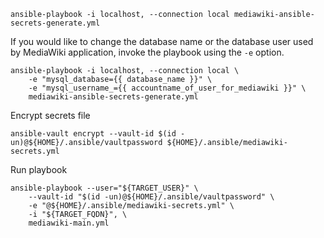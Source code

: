 ```
ansible-playbook -i localhost, --connection local mediawiki-ansible-secrets-generate.yml
```

If you would like to change the database name or the database user used by MediaWiki application, invoke the playbook using the `-e` option.

```
ansible-playbook -i localhost, --connection local \
    -e "mysql_database={{ database_name }}" \
    -e "mysql_username_={{ accountname_of_user_for_mediawiki }}" \
    mediawiki-ansible-secrets-generate.yml
```

Encrypt secrets file

```
ansible-vault encrypt --vault-id $(id -un)@${HOME}/.ansible/vaultpassword ${HOME}/.ansible/mediawiki-secrets.yml
```

Run playbook

```
ansible-playbook --user="${TARGET_USER}" \
    --vault-id "$(id -un)@${HOME}/.ansible/vaultpassword" \
    -e "@${HOME}/.ansible/mediawiki-secrets.yml" \
    -i "${TARGET_FQDN}", \
    mediawiki-main.yml
```